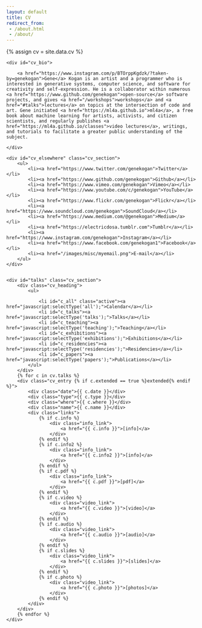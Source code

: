 ```yaml
---
layout: default
title: CV
redirect_from: 
 - /about.html
 - /about/
---
```


{% assign cv = site.data.cv %}

<div id="about">

	<div id="cv_bio">
		
		<a href="https://www.instagram.com/p/BTOrppKgdzk/?taken-by=genekogan">Gene</a> Kogan is an artist and a programmer who is interested in generative systems, computer science, and software for creativity and self-expression. He is a collaborator within numerous <a href="https://www.github.com/genekogan">open-source</a> software projects, and gives <a href="/workshops">workshops</a> and <a href="#talks">lectures</a> on topics at the intersection of code and art. Gene initiated <a href="https://ml4a.github.io">ml4a</a>, a free book about machine learning for artists, activists, and citizen scientists, and regularly publishes <a href="https://ml4a.github.io/classes">video lectures</a>, writings, and tutorials to facilitate a greater public understanding of the subject.
		
	</div>	

	<div id="cv_elsewhere" class="cv_section">
		<ul>
			<li><a href="https://www.twitter.com/genekogan">Twitter</a></li>
			<li><a href="https://www.github.com/genekogan">Github</a></li>
			<li><a href="https://www.vimeo.com/genekogan">Vimeo</a></li>
			<li><a href="https://www.youtube.com/c/genekogan">YouTube</a></li>
			<li><a href="https://www.flickr.com/genekogan">Flickr</a></li>
			<li><a href="https://www.soundcloud.com/genekogan">SoundCloud</a></li>
			<li><a href="https://www.medium.com/@genekogan">Medium</a></li>
			<li><a href="https://electricdosa.tumblr.com">Tumblr</a></li>
			<li><a href="https://www.instagram.com/genekogan">Instagram</a></li>
			<li><a href="https://www.facebook.com/genekogan1">Facebook</a></li>
			<li><a href="/images/misc/myemail.png">E-mail</a></li>
	    </ul>
	</div>


	<div id="talks" class="cv_section">
		<div class="cv_heading">
			<ul>
				
				<li id="c_all" class="active"><a href="javascript:selectType('all');">Calendar</a></li>
				<li id="c_talks"><a href="javascript:selectType('talks');">Talks</a></li>
				<li id="c_teaching"><a href="javascript:selectType('teaching');">Teaching</a></li>
				<li id="c_exhibitions"><a href="javascript:selectType('exhibitions');">Exhibitions</a></li>
				<li id="c_residencies"><a href="javascript:selectType('residencies');">Residencies</a></li>
				<li id="c_papers"><a href="javascript:selectType('papers');">Publications</a></li>
			</ul>
		</div>
		{% for c in cv.talks %}
		<div class="cv_entry {% if c.extended == true %}extended{% endif %}">
			<div class="date">{{ c.date }}</div>
			<div class="type">{{ c.type }}</div>
			<div class="where">{{ c.where }}</div>
			<div class="name">{{ c.name }}</div>
			<div class="links">
				{% if c.info %}
					<div class="info_link">
						<a href="{{ c.info }}">[info]</a>
					</div>
				{% endif %}
				{% if c.info2 %}
					<div class="info_link">
						<a href="{{ c.info2 }}">[info]</a>
					</div>
				{% endif %}
				{% if c.pdf %}
					<div class="info_link">
						<a href="{{ c.pdf }}">[pdf]</a>
					</div>
				{% endif %}
				{% if c.video %}
					<div class="video_link">
						<a href="{{ c.video }}">[video]</a>
					</div>
				{% endif %}
				{% if c.audio %}
					<div class="video_link">
						<a href="{{ c.audio }}">[audio]</a>
					</div>
				{% endif %}
				{% if c.slides %}
					<div class="video_link">
						<a href="{{ c.slides }}">[slides]</a>
					</div>
				{% endif %}
				{% if c.photo %}
					<div class="video_link">
						<a href="{{ c.photo }}">[photos]</a>
					</div>
				{% endif %}
			</div>
		</div>
		{% endfor %}			
	</div>

<!--
	<div id="education" class="cv_section">
		<div class="cv_heading">Education, grants/awards</div>
		<div class="cv_entry">
			<div class="date">2012-2013</div>
			<div class="where"><a href="http://srishti.ac.in/">Srishti School of Art</a>, Design & Technology, Bangalore, India</div>
			<div class="name">Fulbright Scholarship</div>
			<div class="links"><div class="info_link"><a href="http://www.usief.org.in/2012-2013-USFellows/students/Kogan-Gennady.html">[info]</a></div></div>
		</div>
		<div class="cv_entry">
			<div class="date">2004-2008</div>
			<div class="where"><a href="http://apam.columbia.edu/">Columbia University</a>, New York, NY</div>
			<div class="name">B.S. Applied mathematics</div>
			<div class="links"></div>
		</div>
	</div>
-->

</div>

<script>
	
function displayAllEntries() {
	var d = document.getElementsByClassName("cv_entry extended");
	for(var i = 0; i < d.length; i++){ d[i].style.display = "block"; }
};

function selectType(selectedType) {
	document.getElementById("c_all").className = '';
	document.getElementById("c_talks").className = '';
	document.getElementById("c_teaching").className = '';
	document.getElementById("c_exhibitions").className = '';
	document.getElementById("c_residencies").className = '';
	document.getElementById("c_papers").className = '';

	var types = ['talk', 'interview', 'podcast', 'workshop', 'class', 'installation', 'exhibition', 'performance', 'residency', 'paper'];
	if (selectedType == 'all') {
		document.getElementById("c_all").className = 'active';
	} else if (selectedType == 'talks') {
		types = ['talk', 'interview', 'podcast'];
		document.getElementById("c_talks").className = 'active';
	} else if (selectedType == 'teaching') {
		types = ['workshop', 'class'];
		document.getElementById("c_teaching").className = 'active';
	} else if (selectedType == 'exhibitions') {
		types = ['installation', 'exhibition', 'performance'];
		document.getElementById("c_exhibitions").className = 'active';
	} else if (selectedType == 'residencies') {
		types = ['residency'];
		document.getElementById("c_residencies").className = 'active';
	} else if (selectedType == 'papers') {
		types = ['paper'];
		document.getElementById("c_papers").className = 'active';
	}
	var d = document.getElementsByClassName("cv_entry");
	for(var i = 0; i < d.length; i++){ 
		if (types.indexOf(d[i].getElementsByClassName("type")[0].textContent) > -1) {
			d[i].style.display = "block";
		} else {
			d[i].style.display = "none";
		}
	}
};

function highlightUpcoming() {
	var today = new Date();
	var d = document.getElementsByClassName("cv_entry");
	for(var i = 0; i < d.length; i++){ 
		var text = d[i].children[0].textContent;
		var split = text.indexOf("-")
		if (split != -1) {
			text = text.substring(0, split);
		}
		var date = new Date(text);
		if (date.getTime() >= today.getTime()) {
			d[i].className += " upcoming";
		}
	}
};

window.onload = function() {
	if (window.location.hash=="#all") {
		displayAllEntries();
	}
	highlightUpcoming();
};
</script>

